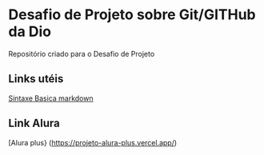 # Desafio de Projeto sobre Git/GITHub da Dio
Repositório criado para o Desafio de Projeto

## Links utéis 
[Sintaxe Basica markdown](https://www.markdownguide.org/basic-syntax/)

## Link Alura
[Alura plus} (https://projeto-alura-plus.vercel.app/)
